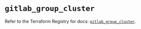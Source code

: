 # `gitlab_group_cluster`

Refer to the Terraform Registry for docs: [`gitlab_group_cluster`](https://registry.terraform.io/providers/gitlabhq/gitlab/18.2.0/docs/resources/group_cluster).

